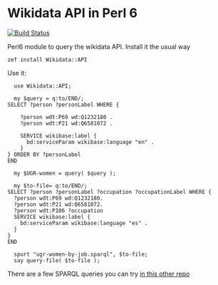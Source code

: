 # Wikidata API in Perl 6

[![Build Status](https://travis-ci.org/JJ/p6-wikidata-API.svg?branch=master)](https://travis-ci.org/JJ/p6-wikidata-API)

Perl6 module to query the wikidata API. Install it the usual way

    zef install Wikidata::API

Use it:

~~~
  use Wikidata::API;

  my $query = q:to/END/;
SELECT ?person ?personLabel WHERE {
  
    ?person wdt:P69 wd:Q1232180 . 
    ?person wdt:P21 wd:Q6581072 . 
  
    SERVICE wikibase:label { 
      bd:serviceParam wikibase:language "en" .
    }
} ORDER BY ?personLabel
END

  my $UGR-women = query( $query );

  my $to-file= q:to/END/;
SELECT ?person ?personLabel ?occupation ?occupationLabel WHERE {
  ?person wdt:P69 wd:Q1232180. 
  ?person wdt:P21 wd:Q6581072.
  ?person wdt:P106 ?occupation
  SERVICE wikibase:label {				
    bd:serviceParam wikibase:language "es" .
  }
}
END

  spurt "ugr-women-by-job.sparql", $to-file;
  say query-file( $to-file );
~~~
  
There are a few SPARQL queries you can
try [in this other repo](https://github.com/JJ/wikidata-queries) 

